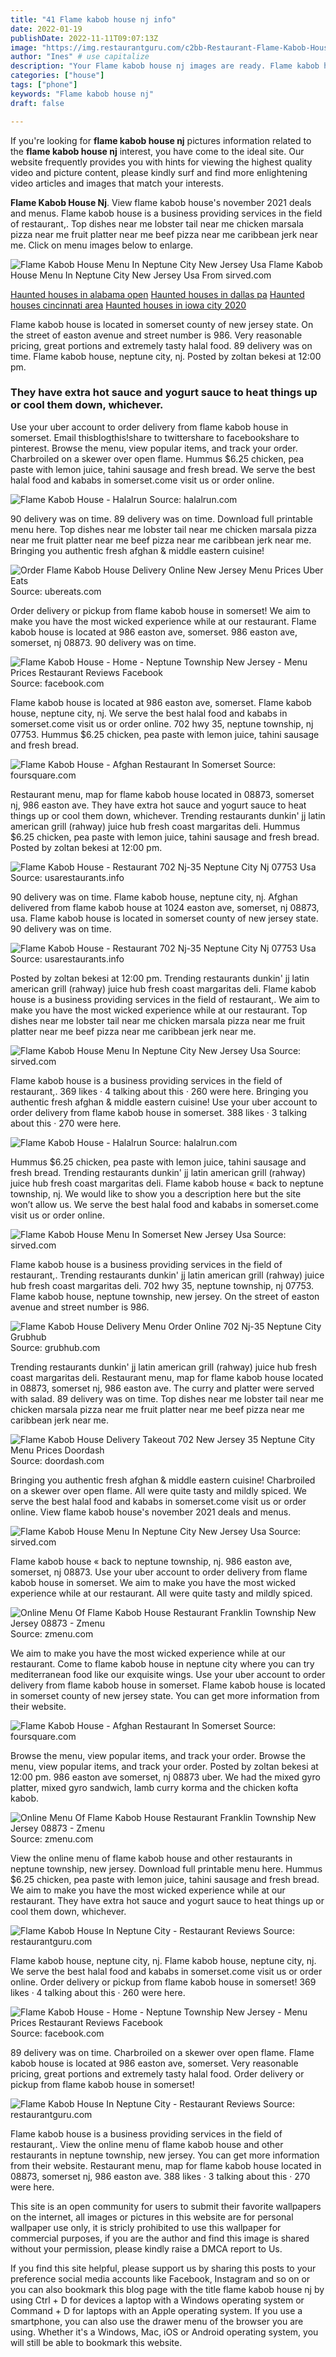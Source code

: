 ```yaml
---
title: "41 Flame kabob house nj info"
date: 2022-01-19
publishDate: 2022-11-11T09:07:13Z
image: "https://img.restaurantguru.com/c2bb-Restaurant-Flame-Kabob-House-photo.jpg"
author: "Ines" # use capitalize
description: "Your Flame kabob house nj images are ready. Flame kabob house nj are a topic that is being searched for and liked by netizens today. You can Find and Download the Flame kabob house nj files here. Download all royalty-free images."
categories: ["house"]
tags: ["phone"]
keywords: "Flame kabob house nj"
draft: false

---
```


If you're looking for **flame kabob house nj** pictures information related to the **flame kabob house nj** interest, you have come to the ideal  site.  Our website frequently  provides you with  hints  for viewing  the highest  quality video and picture  content, please kindly surf and find more enlightening video articles and images  that match your interests.

**Flame Kabob House Nj**. View flame kabob house&#039;s november 2021 deals and menus. Flame kabob house is a business providing services in the field of restaurant,. Top dishes near me lobster tail near me chicken marsala pizza near me fruit platter near me beef pizza near me caribbean jerk near me. Click on menu images below to enlarge.

![Flame Kabob House Menu In Neptune City New Jersey Usa](https://d6ozfheqtj1tz.cloudfront.net/ChIJzYq57Z4owokRqD_qnDpulr0/5b0fe7d383466.jpg "Flame Kabob House Menu In Neptune City New Jersey Usa")
Flame Kabob House Menu In Neptune City New Jersey Usa From sirved.com

[Haunted houses in alabama open](/haunted-houses-in-alabama-open/)
[Haunted houses in dallas pa](/haunted-houses-in-dallas-pa/)
[Haunted houses cincinnati area](/haunted-houses-cincinnati-area/)
[Haunted houses in iowa city 2020](/haunted-houses-in-iowa-city-2020/)

Flame kabob house is located in somerset county of new jersey state. On the street of easton avenue and street number is 986. Very reasonable pricing, great portions and extremely tasty halal food. 89 delivery was on time. Flame kabob house, neptune city, nj. Posted by zoltan bekesi at 12:00 pm.

### They have extra hot sauce and yogurt sauce to heat things up or cool them down, whichever.

Use your uber account to order delivery from flame kabob house in somerset. Email thisblogthis!share to twittershare to facebookshare to pinterest. Browse the menu, view popular items, and track your order. Charbroiled on a skewer over open flame. Hummus $6.25 chicken, pea paste with lemon juice, tahini sausage and fresh bread. We serve the best halal food and kababs in somerset.come visit us or order online.


![Flame Kabob House - Halalrun](https://halalrun.com/wp-content/uploads/2021/06/Flame-Kabob-House-Neptune-City-NJ-07753-United-States-food3.jpg "Flame Kabob House - Halalrun")
Source: halalrun.com

90 delivery was on time. 89 delivery was on time. Download full printable menu here. Top dishes near me lobster tail near me chicken marsala pizza near me fruit platter near me beef pizza near me caribbean jerk near me. Bringing you authentic fresh afghan &amp; middle eastern cuisine!

![Order Flame Kabob House Delivery Online New Jersey Menu Prices Uber Eats](https://d1ralsognjng37.cloudfront.net/254bb8b3-6ae6-4aba-94ba-47013eed9c8c.jpeg "Order Flame Kabob House Delivery Online New Jersey Menu Prices Uber Eats")
Source: ubereats.com

Order delivery or pickup from flame kabob house in somerset! We aim to make you have the most wicked experience while at our restaurant. Flame kabob house is located at 986 easton ave, somerset. 986 easton ave, somerset, nj 08873. 90 delivery was on time.

![Flame Kabob House - Home - Neptune Township New Jersey - Menu Prices Restaurant Reviews Facebook](https://lookaside.fbsbx.com/lookaside/crawler/media/?media_id=1014683481973893 "Flame Kabob House - Home - Neptune Township New Jersey - Menu Prices Restaurant Reviews Facebook")
Source: facebook.com

Flame kabob house is located at 986 easton ave, somerset. Flame kabob house, neptune city, nj. We serve the best halal food and kababs in somerset.come visit us or order online. 702 hwy 35, neptune township, nj 07753. Hummus $6.25 chicken, pea paste with lemon juice, tahini sausage and fresh bread.

![Flame Kabob House - Afghan Restaurant In Somerset](https://fastly.4sqi.net/img/general/600x600/3242887_fjScZ1a-DKb59n88UDEhers6Gd9lY_hjd199VLdaxlw.jpg "Flame Kabob House - Afghan Restaurant In Somerset")
Source: foursquare.com

Restaurant menu, map for flame kabob house located in 08873, somerset nj, 986 easton ave. They have extra hot sauce and yogurt sauce to heat things up or cool them down, whichever. Trending restaurants dunkin&#039; jj latin american grill (rahway) juice hub fresh coast margaritas deli. Hummus $6.25 chicken, pea paste with lemon juice, tahini sausage and fresh bread. Posted by zoltan bekesi at 12:00 pm.

![Flame Kabob House - Restaurant 702 Nj-35 Neptune City Nj 07753 Usa](https://cdn.usarestaurants.info/assets/uploads/19f0c289900635b1b23fdbac5c9fc90e_-united-states-new-jersey-monmouth-county-neptune-township-neptune-city-858250-flame-kabob-househtm.jpg "Flame Kabob House - Restaurant 702 Nj-35 Neptune City Nj 07753 Usa")
Source: usarestaurants.info

90 delivery was on time. Flame kabob house, neptune city, nj. Afghan delivered from flame kabob house at 1024 easton ave, somerset, nj 08873, usa. Flame kabob house is located in somerset county of new jersey state. 90 delivery was on time.

![Flame Kabob House - Restaurant 702 Nj-35 Neptune City Nj 07753 Usa](https://cdn.usarestaurants.info/assets/uploads/96dd9eda6c08e65662d15032cd76fcfd_-united-states-new-jersey-monmouth-county-neptune-township-neptune-city-858250-flame-kabob-househtm.jpg "Flame Kabob House - Restaurant 702 Nj-35 Neptune City Nj 07753 Usa")
Source: usarestaurants.info

Posted by zoltan bekesi at 12:00 pm. Trending restaurants dunkin&#039; jj latin american grill (rahway) juice hub fresh coast margaritas deli. Flame kabob house is a business providing services in the field of restaurant,. We aim to make you have the most wicked experience while at our restaurant. Top dishes near me lobster tail near me chicken marsala pizza near me fruit platter near me beef pizza near me caribbean jerk near me.

![Flame Kabob House Menu In Neptune City New Jersey Usa](https://d6ozfheqtj1tz.cloudfront.net/ChIJzYq57Z4owokRqD_qnDpulr0/5b0fe7d458c46.jpg "Flame Kabob House Menu In Neptune City New Jersey Usa")
Source: sirved.com

Flame kabob house is a business providing services in the field of restaurant,. 369 likes · 4 talking about this · 260 were here. Bringing you authentic fresh afghan &amp; middle eastern cuisine! Use your uber account to order delivery from flame kabob house in somerset. 388 likes · 3 talking about this · 270 were here.

![Flame Kabob House - Halalrun](https://halalrun.com/wp-content/uploads/2021/06/Flame-Kabob-House-Neptune-City-NJ-07753-United-States-food2.jpg "Flame Kabob House - Halalrun")
Source: halalrun.com

Hummus $6.25 chicken, pea paste with lemon juice, tahini sausage and fresh bread. Trending restaurants dunkin&#039; jj latin american grill (rahway) juice hub fresh coast margaritas deli. Flame kabob house « back to neptune township, nj. We would like to show you a description here but the site won’t allow us. We serve the best halal food and kababs in somerset.come visit us or order online.

![Flame Kabob House Menu In Somerset New Jersey Usa](https://d6ozfheqtj1tz.cloudfront.net/ChIJj6Jki4fHw4kRnzGOakf9jqA/5ca1bf664fc11.jpg "Flame Kabob House Menu In Somerset New Jersey Usa")
Source: sirved.com

Flame kabob house is a business providing services in the field of restaurant,. Trending restaurants dunkin&#039; jj latin american grill (rahway) juice hub fresh coast margaritas deli. 702 hwy 35, neptune township, nj 07753. Flame kabob house, neptune township, new jersey. On the street of easton avenue and street number is 986.

![Flame Kabob House Delivery Menu Order Online 702 Nj-35 Neptune City Grubhub](https://media-cdn.grubhub.com/image/upload/d_search:browse-images:default.jpg/w_1200,h_800,f_auto,fl_lossy,q_80,c_fit/vdn0ewi3cxcsn3ge4snw "Flame Kabob House Delivery Menu Order Online 702 Nj-35 Neptune City Grubhub")
Source: grubhub.com

Trending restaurants dunkin&#039; jj latin american grill (rahway) juice hub fresh coast margaritas deli. Restaurant menu, map for flame kabob house located in 08873, somerset nj, 986 easton ave. The curry and platter were served with salad. 89 delivery was on time. Top dishes near me lobster tail near me chicken marsala pizza near me fruit platter near me beef pizza near me caribbean jerk near me.

![Flame Kabob House Delivery Takeout 702 New Jersey 35 Neptune City Menu Prices Doordash](https://img.cdn4dd.com/cdn-cgi/image/fit=cover,width=600,height=400,format=jpeg,quality=50/https://doordash-static.s3.amazonaws.com/media/store/header/1aa72c8c-55e1-49cd-acbe-f4e02bd24046.965 "Flame Kabob House Delivery Takeout 702 New Jersey 35 Neptune City Menu Prices Doordash")
Source: doordash.com

Bringing you authentic fresh afghan &amp; middle eastern cuisine! Charbroiled on a skewer over open flame. All were quite tasty and mildly spiced. We serve the best halal food and kababs in somerset.come visit us or order online. View flame kabob house&#039;s november 2021 deals and menus.

![Flame Kabob House Menu In Neptune City New Jersey Usa](https://d6ozfheqtj1tz.cloudfront.net/ChIJzYq57Z4owokRqD_qnDpulr0/5b0fe7d383466.jpg "Flame Kabob House Menu In Neptune City New Jersey Usa")
Source: sirved.com

Flame kabob house « back to neptune township, nj. 986 easton ave, somerset, nj 08873. Use your uber account to order delivery from flame kabob house in somerset. We aim to make you have the most wicked experience while at our restaurant. All were quite tasty and mildly spiced.

![Online Menu Of Flame Kabob House Restaurant Franklin Township New Jersey 08873 - Zmenu](https://image.zmenu.com/menupic/4365579/w_20200910225137642246.jpg "Online Menu Of Flame Kabob House Restaurant Franklin Township New Jersey 08873 - Zmenu")
Source: zmenu.com

We aim to make you have the most wicked experience while at our restaurant. Come to flame kabob house in neptune city where you can try mediterranean food like our exquisite wings. Use your uber account to order delivery from flame kabob house in somerset. Flame kabob house is located in somerset county of new jersey state. You can get more information from their website.

![Flame Kabob House - Afghan Restaurant In Somerset](https://fastly.4sqi.net/img/general/600x600/3242887_HNhPlnpxrLlhn-9tjU5lJrdPqGpW8aJtsRoaC3aFpLw.jpg "Flame Kabob House - Afghan Restaurant In Somerset")
Source: foursquare.com

Browse the menu, view popular items, and track your order. Browse the menu, view popular items, and track your order. Posted by zoltan bekesi at 12:00 pm. 986 easton ave somerset, nj 08873 uber. We had the mixed gyro platter, mixed gyro sandwich, lamb curry korma and the chicken kofta kabob.

![Online Menu Of Flame Kabob House Restaurant Franklin Township New Jersey 08873 - Zmenu](https://image.zmenu.com/menupic/4365579/s_3600b396-a95b-4698-beab-0fac700f882a.jpg "Online Menu Of Flame Kabob House Restaurant Franklin Township New Jersey 08873 - Zmenu")
Source: zmenu.com

View the online menu of flame kabob house and other restaurants in neptune township, new jersey. Download full printable menu here. Hummus $6.25 chicken, pea paste with lemon juice, tahini sausage and fresh bread. We aim to make you have the most wicked experience while at our restaurant. They have extra hot sauce and yogurt sauce to heat things up or cool them down, whichever.

![Flame Kabob House In Neptune City - Restaurant Reviews](https://img.restaurantguru.com/c9d2-Restaurant-Flame-Kabob-House-food.jpg "Flame Kabob House In Neptune City - Restaurant Reviews")
Source: restaurantguru.com

Flame kabob house, neptune city, nj. Flame kabob house, neptune city, nj. We serve the best halal food and kababs in somerset.come visit us or order online. Order delivery or pickup from flame kabob house in somerset! 369 likes · 4 talking about this · 260 were here.

![Flame Kabob House - Home - Neptune Township New Jersey - Menu Prices Restaurant Reviews Facebook](https://lookaside.fbsbx.com/lookaside/crawler/media/?media_id=895020640606845 "Flame Kabob House - Home - Neptune Township New Jersey - Menu Prices Restaurant Reviews Facebook")
Source: facebook.com

89 delivery was on time. Charbroiled on a skewer over open flame. Flame kabob house is located at 986 easton ave, somerset. Very reasonable pricing, great portions and extremely tasty halal food. Order delivery or pickup from flame kabob house in somerset!

![Flame Kabob House In Neptune City - Restaurant Reviews](https://img.restaurantguru.com/c2bb-Restaurant-Flame-Kabob-House-photo.jpg "Flame Kabob House In Neptune City - Restaurant Reviews")
Source: restaurantguru.com

Flame kabob house is a business providing services in the field of restaurant,. View the online menu of flame kabob house and other restaurants in neptune township, new jersey. You can get more information from their website. Restaurant menu, map for flame kabob house located in 08873, somerset nj, 986 easton ave. 388 likes · 3 talking about this · 270 were here.

This site is an open community for users to submit their favorite wallpapers on the internet, all images or pictures in this website are for personal wallpaper use only, it is stricly prohibited to use this wallpaper for commercial purposes, if you are the author and find this image is shared without your permission, please kindly raise a DMCA report to Us.

If you find this site helpful, please support us by sharing this posts to your preference social media accounts like Facebook, Instagram and so on or you can also bookmark this blog page with the title flame kabob house nj by using Ctrl + D for devices a laptop with a Windows operating system or Command + D for laptops with an Apple operating system. If you use a smartphone, you can also use the drawer menu of the browser you are using. Whether it's a Windows, Mac, iOS or Android operating system, you will still be able to bookmark this website.
